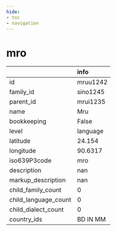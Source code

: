 ```yaml
---
hide:
- toc
- navigation
---
```

# mro
|                      | info     |
|:---------------------|:---------|
| id                   | mruu1242 |
| family_id            | sino1245 |
| parent_id            | mrui1235 |
| name                 | Mru      |
| bookkeeping          | False    |
| level                | language |
| latitude             | 24.154   |
| longitude            | 90.6317  |
| iso639P3code         | mro      |
| description          | nan      |
| markup_description   | nan      |
| child_family_count   | 0        |
| child_language_count | 0        |
| child_dialect_count  | 0        |
| country_ids          | BD IN MM |